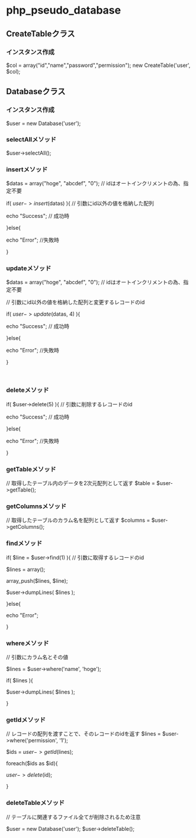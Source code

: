 # php_pseudo_database

## CreateTableクラス
### インスタンス作成 
$col = array("id","name","password","permission");
new CreateTable('user', $col);

## Databaseクラス
### インスタンス作成 
$user = new Database('user');

### selectAllメソッド
$user->selectAll();

### insertメソッド
$datas = array("hoge", "abcdef", "0");  // idはオートインクリメントの為、指定不要

if( $user->insert($datas) ){  // 引数にid以外の値を格納した配列

  echo "Success"; // 成功時
  
}else{

  echo "Error"; //失敗時
  
}

### updateメソッド
$datas = array("hoge", "abcdef", "0"); // idはオートインクリメントの為、指定不要

// 引数にid以外の値を格納した配列と変更するレコードのid

if( $user->update($datas, 4) ){

  echo "Success"; // 成功時
  
}else{

  echo "Error"; //失敗時
  
}

 
### deleteメソッド
if( $user->delete(5) ){ // 引数に削除するレコードのid

  echo "Success"; // 成功時
  
}else{

  echo "Error"; //失敗時
  
}

### getTableメソッド
// 取得したテーブル内のデータを2次元配列として返す
$table = $user->getTable();

### getColumnsメソッド
// 取得したテーブルのカラム名を配列として返す
$columns = $user->getColumns();

### findメソッド
if( $line = $user->find(1) ){ // 引数に取得するレコードのid

  $lines = array();
  
  array_push($lines, $line);
  
  $user->dumpLines( $lines );
  
}else{

  echo "Error";
  
}

### whereメソッド
// 引数にカラム名とその値

$lines = $user->where('name', 'hoge');

if( $lines ){

  $user->dumpLines( $lines );
  
}

### getIdメソッド
// レコードの配列を渡すことで、そのレコードのidを返す
$lines = $user->where('permission', '1');

$ids = $user->getId($lines);

foreach($ids as $id){

  $user->delete($id);
  
}

### deleteTableメソッド
// テーブルに関連するファイル全てが削除されるため注意

$user = new Database('user');
$user->deleteTable();
